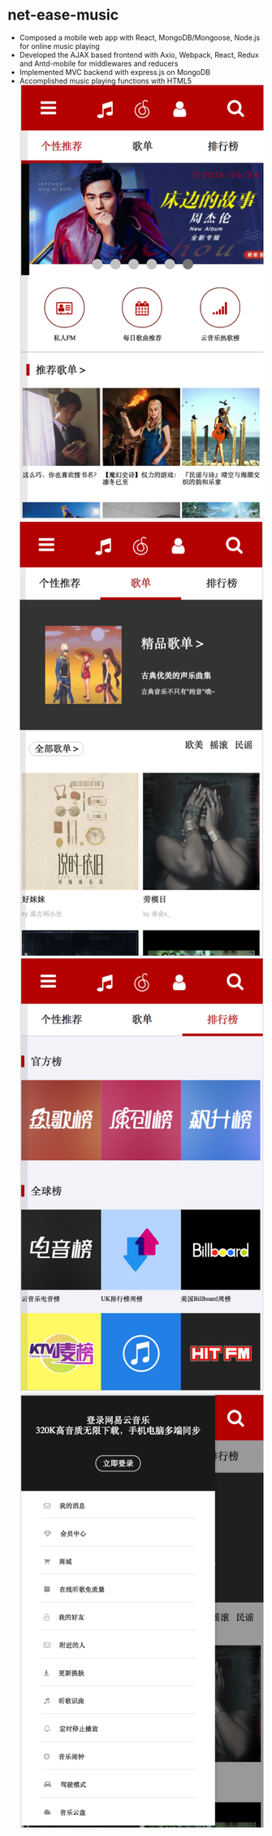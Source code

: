 # net-ease-music
* Composed a mobile web app with React, MongoDB/Mongoose, Node.js for online music playing
* Developed the AJAX based frontend with Axio, Webpack, React, Redux and Antd-mobile for middlewares and reducers
* Implemented MVC backend with express.js on MongoDB
* Accomplished music playing functions with HTML5
![](screenshot1.png)
![](screenshot2.png)
![](screenshot3.png)
![](screenshot4.png)